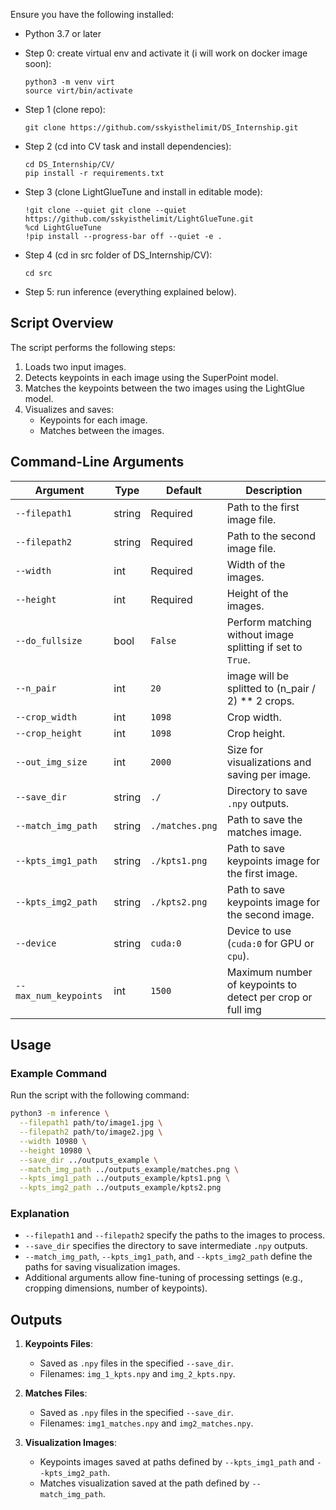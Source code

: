Ensure you have the following installed:

- Python 3.7 or later
- Step 0: create virtual env and activate it (i will work on docker image soon):
  ```
  python3 -m venv virt
  source virt/bin/activate
  ```
- Step 1 (clone repo):
  ```
  git clone https://github.com/sskyisthelimit/DS_Internship.git
  ```
- Step 2 (cd into CV task and install dependencies):
  ```
  cd DS_Internship/CV/
  pip install -r requirements.txt
  ```

- Step 3 (clone LightGlueTune and install in editable mode):
  ```
  !git clone --quiet git clone --quiet https://github.com/sskyisthelimit/LightGlueTune.git
  %cd LightGlueTune
  !pip install --progress-bar off --quiet -e .
  ```

- Step 4 (cd in src folder of DS_Internship/CV):
  ```
  cd src
  ```
- Step 5: run inference (everything explained below).

## Script Overview

The script performs the following steps:
1. Loads two input images.
2. Detects keypoints in each image using the SuperPoint model.
3. Matches the keypoints between the two images using the LightGlue model.
4. Visualizes and saves:
   - Keypoints for each image.
   - Matches between the images.

## Command-Line Arguments

| Argument             | Type   | Default       | Description                                               |
|----------------------|--------|---------------|-----------------------------------------------------------|
| `--filepath1`        | string | Required      | Path to the first image file.                             |
| `--filepath2`        | string | Required      | Path to the second image file.                            |
| `--width`            | int    | Required      | Width of the images.                                      |
| `--height`           | int    | Required      | Height of the images.                                     |
| `--do_fullsize`      | bool   | `False`       | Perform matching without image splitting if set to `True`.|
| `--n_pair`           | int    | `20`          | image will be splitted to (n_pair / 2) ** 2 crops.        |
| `--crop_width`       | int    | `1098`        | Crop width.                                               |
| `--crop_height`      | int    | `1098`        | Crop height.                                              |
| `--out_img_size`     | int    | `2000`        | Size for visualizations and saving per image.             |
| `--save_dir`         | string | `./`          | Directory to save `.npy` outputs.                         |
| `--match_img_path`   | string | `./matches.png` | Path to save the matches image.                         |
| `--kpts_img1_path`   | string | `./kpts1.png` | Path to save keypoints image for the first image.         |
| `--kpts_img2_path`   | string | `./kpts2.png` | Path to save keypoints image for the second image.        |
| `--device`           | string | `cuda:0`      | Device to use (`cuda:0` for GPU or `cpu`).                |
| `--max_num_keypoints`| int    | `1500`        | Maximum number of keypoints to detect per crop or full img|

## Usage

### Example Command

Run the script with the following command:

```bash
python3 -m inference \
  --filepath1 path/to/image1.jpg \
  --filepath2 path/to/image2.jpg \
  --width 10980 \
  --height 10980 \
  --save_dir ../outputs_example \
  --match_img_path ../outputs_example/matches.png \
  --kpts_img1_path ../outputs_example/kpts1.png \
  --kpts_img2_path ../outputs_example/kpts2.png
```

### Explanation

- `--filepath1` and `--filepath2` specify the paths to the images to process.
- `--save_dir` specifies the directory to save intermediate `.npy` outputs.
- `--match_img_path`, `--kpts_img1_path`, and `--kpts_img2_path` define the paths for saving visualization images.
- Additional arguments allow fine-tuning of processing settings (e.g., cropping dimensions, number of keypoints).

## Outputs

1. **Keypoints Files**:
   - Saved as `.npy` files in the specified `--save_dir`.
   - Filenames: `img_1_kpts.npy` and `img_2_kpts.npy`.

2. **Matches Files**:
   - Saved as `.npy` files in the specified `--save_dir`.
   - Filenames: `img1_matches.npy` and `img2_matches.npy`.

3. **Visualization Images**:
   - Keypoints images saved at paths defined by `--kpts_img1_path` and `--kpts_img2_path`.
   - Matches visualization saved at the path defined by `--match_img_path`.